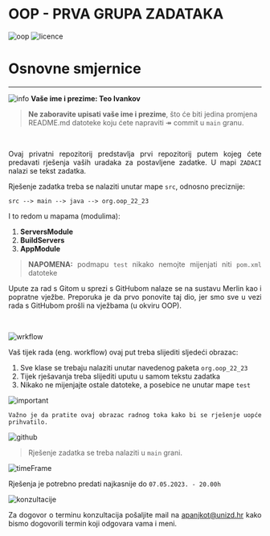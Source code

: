 # OOP - PRVA GRUPA ZADATAKA

![oop](https://img.shields.io/badge/noop-active-brightgreen) ![licence](https://img.shields.io/badge/licence-%40SiT-blue)

# Osnovne smjernice
---
![info](https://img.shields.io/badge/student-info-orange) **Vaše ime i prezime: Teo Ivankov** 

> **Ne zaboravite upisati vaše ime i prezime**, što će biti jedina promjena README.md datoteke koju ćete napraviti
> &Rarr; commit u `main` granu.

&nbsp;

<div style="text-align:justify">

Ovaj privatni repozitorij predstavlja prvi repozitorij putem kojeg ćete predavati rješenja vaših uradaka za postavljene
zadatke. U mapi `ZADACI` nalazi se tekst zadatka. 


Rješenje zadatka treba se nalaziti unutar mape `src`, odnosno preciznije:

```
src --> main --> java --> org.oop_22_23
```
  
I to redom u mapama (modulima):
  1. **ServersModule**
  2. **BuildServers**
  3. **AppModule**
 
> **NAPOMENA:** podmapu `test` nikako nemojte mijenjati niti `pom.xml` datoteke

Upute za rad s Gitom u sprezi s GitHubom nalaze se na
sustavu Merlin kao i popratne vježbe. Preporuka je da prvo ponovite taj dio, jer smo sve u vezi rada s GitHubom prošli
na vježbama (u okviru OOP).

&nbsp;

![wrkflow](https://img.shields.io/badge/solutions-workflow-yellow?style=for-the-badge)

Vaš tijek rada (eng. workflow) ovaj put treba slijediti sljedeći obrazac:

1. Sve klase se trebaju nalaziti unutar navedenog paketa `org.oop_22_23`
2. Tijek rješavanja treba slijediti uputu u samom tekstu zadatka
3. Nikako ne mijenjajte ostale datoteke, a posebice ne unutar mape  `test`


![important](https://img.shields.io/badge/important-IMPORTANT-red?style=for-the-badge&logo=ASKfm)

```
Važno je da pratite ovaj obrazac radnog toka kako bi se rješenje uopće prihvatilo. 
```

![github](https://badgen.net/badge/icon/github?icon=github&label)

> Rješenje zadatka se treba nalaziti u ```main``` grani.

![timeFrame](https://img.shields.io/badge/TIME-FRAME-blue?style=for-the-badge&logo=appveyor)

Rješenja je potrebno predati najkasnije do `07.05.2023. - 20.00h`

![konzultacije](https://img.shields.io/github/followers/vNPro3s?label=Konzultacije&style=social)

Za dogovor o terminu konzultacija pošaljite mail na apanjkot@unizd.hr kako bismo dogovorili termin koji odgovara vama i
meni.

</div>
